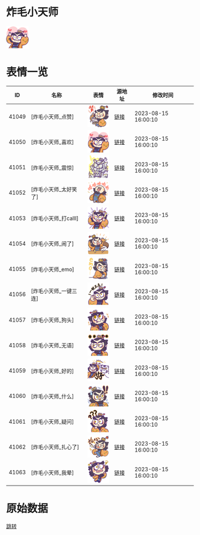 # 炸毛小天师

<img src="./cover.png" height="60" alt="cover" />

# 表情一览

|ID|名称|表情|源地址|修改时间|
|----|----|----|----|----|
|41049|[炸毛小天师_点赞]|<img src="./pic/041049_%5B炸毛小天师_点赞%5D.png" height="60" alt="点赞"/>|[链接](https://i0.hdslb.com/bfs/garb/502f5d1d8db22259e0ab95891d9653e2badaeaa9.png)|2023-08-15 16:00:10|
|41050|[炸毛小天师_喜欢]|<img src="./pic/041050_%5B炸毛小天师_喜欢%5D.png" height="60" alt="喜欢"/>|[链接](https://i0.hdslb.com/bfs/garb/7b333e467a934aa8b2709aac551da3b0fb88ff3f.png)|2023-08-15 16:00:10|
|41051|[炸毛小天师_震惊]|<img src="./pic/041051_%5B炸毛小天师_震惊%5D.png" height="60" alt="震惊"/>|[链接](https://i0.hdslb.com/bfs/garb/07602b3aa2d17a5d8a043055dc76d8d354ab7809.png)|2023-08-15 16:00:10|
|41052|[炸毛小天师_太好笑了]|<img src="./pic/041052_%5B炸毛小天师_太好笑了%5D.png" height="60" alt="太好笑了"/>|[链接](https://i0.hdslb.com/bfs/garb/51bf048cca1f70a66cfe6ce9b553594343b41255.png)|2023-08-15 16:00:10|
|41053|[炸毛小天师_打calll]|<img src="./pic/041053_%5B炸毛小天师_打calll%5D.png" height="60" alt="打calll"/>|[链接](https://i0.hdslb.com/bfs/garb/629aa515d42742c49bac5b73967286fdbd69a3df.png)|2023-08-15 16:00:10|
|41054|[炸毛小天师_闹了]|<img src="./pic/041054_%5B炸毛小天师_闹了%5D.png" height="60" alt="闹了"/>|[链接](https://i0.hdslb.com/bfs/garb/c68b049c871225de8c70d4edb860398f7e25a2f9.png)|2023-08-15 16:00:10|
|41055|[炸毛小天师_emo]|<img src="./pic/041055_%5B炸毛小天师_emo%5D.png" height="60" alt="emo"/>|[链接](https://i0.hdslb.com/bfs/garb/56c9e59d63cd71b32b1da9b53739c23340b48d60.png)|2023-08-15 16:00:10|
|41056|[炸毛小天师_一键三连]|<img src="./pic/041056_%5B炸毛小天师_一键三连%5D.png" height="60" alt="一键三连"/>|[链接](https://i0.hdslb.com/bfs/garb/6955d2ae80c79bb7ea1db2bab7aeb566a67d3f28.png)|2023-08-15 16:00:10|
|41057|[炸毛小天师_狗头]|<img src="./pic/041057_%5B炸毛小天师_狗头%5D.png" height="60" alt="狗头"/>|[链接](https://i0.hdslb.com/bfs/garb/53314d0698d4fbb213ed2d15e66e301052861da6.png)|2023-08-15 16:00:10|
|41058|[炸毛小天师_无语]|<img src="./pic/041058_%5B炸毛小天师_无语%5D.png" height="60" alt="无语"/>|[链接](https://i0.hdslb.com/bfs/garb/e932365ff145eb76c3bf9ca8e38573bfb98f92a3.png)|2023-08-15 16:00:10|
|41059|[炸毛小天师_好的]|<img src="./pic/041059_%5B炸毛小天师_好的%5D.png" height="60" alt="好的"/>|[链接](https://i0.hdslb.com/bfs/garb/8d926d44e10bc865259352163b5e2e64af9c0269.png)|2023-08-15 16:00:10|
|41060|[炸毛小天师_什么]|<img src="./pic/041060_%5B炸毛小天师_什么%5D.png" height="60" alt="什么"/>|[链接](https://i0.hdslb.com/bfs/garb/fd36b85e9f60ecc96f27be24038d1be1d6581f91.png)|2023-08-15 16:00:10|
|41061|[炸毛小天师_疑问]|<img src="./pic/041061_%5B炸毛小天师_疑问%5D.png" height="60" alt="疑问"/>|[链接](https://i0.hdslb.com/bfs/garb/6d1bac8400cc0be4ae8f56381d2e463d707209ad.png)|2023-08-15 16:00:10|
|41062|[炸毛小天师_扎心了]|<img src="./pic/041062_%5B炸毛小天师_扎心了%5D.png" height="60" alt="扎心了"/>|[链接](https://i0.hdslb.com/bfs/garb/f5596340e92d0e294b8a88d943a830fea6d80f07.png)|2023-08-15 16:00:10|
|41063|[炸毛小天师_我晕]|<img src="./pic/041063_%5B炸毛小天师_我晕%5D.png" height="60" alt="我晕"/>|[链接](https://i0.hdslb.com/bfs/garb/bdc78ec3442832d121a926b5dad4cd42b344ad2b.png)|2023-08-15 16:00:10|

# 原始数据

[跳转](./raw.json)


